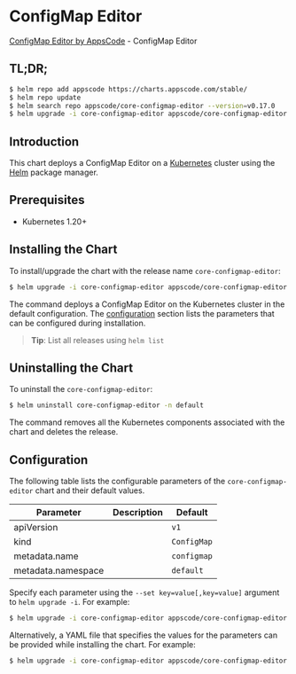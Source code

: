 # ConfigMap Editor

[ConfigMap Editor by AppsCode](https://appscode.com) - ConfigMap Editor

## TL;DR;

```bash
$ helm repo add appscode https://charts.appscode.com/stable/
$ helm repo update
$ helm search repo appscode/core-configmap-editor --version=v0.17.0
$ helm upgrade -i core-configmap-editor appscode/core-configmap-editor -n default --create-namespace --version=v0.17.0
```

## Introduction

This chart deploys a ConfigMap Editor on a [Kubernetes](http://kubernetes.io) cluster using the [Helm](https://helm.sh) package manager.

## Prerequisites

- Kubernetes 1.20+

## Installing the Chart

To install/upgrade the chart with the release name `core-configmap-editor`:

```bash
$ helm upgrade -i core-configmap-editor appscode/core-configmap-editor -n default --create-namespace --version=v0.17.0
```

The command deploys a ConfigMap Editor on the Kubernetes cluster in the default configuration. The [configuration](#configuration) section lists the parameters that can be configured during installation.

> **Tip**: List all releases using `helm list`

## Uninstalling the Chart

To uninstall the `core-configmap-editor`:

```bash
$ helm uninstall core-configmap-editor -n default
```

The command removes all the Kubernetes components associated with the chart and deletes the release.

## Configuration

The following table lists the configurable parameters of the `core-configmap-editor` chart and their default values.

|     Parameter      | Description |        Default         |
|--------------------|-------------|------------------------|
| apiVersion         |             | <code>v1</code>        |
| kind               |             | <code>ConfigMap</code> |
| metadata.name      |             | <code>configmap</code> |
| metadata.namespace |             | <code>default</code>   |


Specify each parameter using the `--set key=value[,key=value]` argument to `helm upgrade -i`. For example:

```bash
$ helm upgrade -i core-configmap-editor appscode/core-configmap-editor -n default --create-namespace --version=v0.17.0 --set apiVersion=v1
```

Alternatively, a YAML file that specifies the values for the parameters can be provided while
installing the chart. For example:

```bash
$ helm upgrade -i core-configmap-editor appscode/core-configmap-editor -n default --create-namespace --version=v0.17.0 --values values.yaml
```
